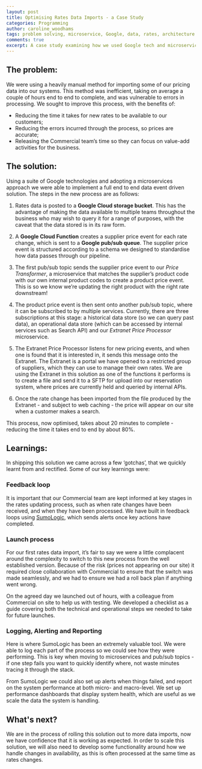 ```yaml
---
layout: post
title: Optimising Rates Data Imports - a Case Study
categories: Programming
author: caroline_woodhams
tags: problem solving, microservice, Google, data, rates, architecture
comments: true
excerpt: A case study examining how we used Google tech and microservices to solve the problem of importing and processing rates data.
---
```


## The problem:
We were using a heavily manual method for importing some of our pricing data into our systems. This method was inefficient, taking on average a couple of hours end to end to complete, and was vulnerable to errors in processing. We sought to improve this process, with the benefits of:

- Reducing the time it takes for new rates to be available to our customers;
- Reducing the errors incurred through the process, so prices are accurate;
- Releasing the Commercial team’s time so they can focus on value-add activities for the business.

## The solution:
Using a suite of Google technologies and adopting a microservices approach we were able to implement a full end to end data event driven solution. The steps in the new process are as follows:

1) Rates data is posted to a **Google Cloud storage bucket**. This has the advantage of making the data available to multiple teams throughout the business who may wish to query it for a range of purposes, with the caveat that the data stored is in its raw form.

2) A **Google Cloud Function** creates a supplier price event for each rate change, which is sent to a **Google pub/sub queue**. The supplier price event is structured according to a schema we designed to standardise how data passes through our pipeline.

3) The first pub/sub topic sends the supplier price event to our *Price Transformer*, a microservice that matches the supplier’s product code with our own internal product codes to create a product price event. This is so we know we’re updating the right product with the right rate downstream!

4)  The product price event is then sent onto another pub/sub topic, where it can be subscribed to by multiple services. Currently, there are three subscriptions at this stage: a historical data store (so we can query past data), an operational data store (which can be accessed by internal services such as Search API) and our *Extranet Price Processor* microservice.

5) The Extranet Price Processor listens for new pricing events, and when one is found that it is interested in, it sends this message onto the Extranet. The Extranet is a portal we have opened to a restricted group of suppliers, which they can use to manage their own rates. We are using the Extranet in this solution as one of the functions it performs is to create a file and send it to a SFTP for upload into our reservation system, where prices are currently held and queried by internal APIs.

6) Once the rate change has been imported from the file produced by the Extranet - and subject to web caching - the price will appear on our site when a customer makes a search.

This process, now optimised, takes about 20 minutes to complete - reducing the time it takes end to end by about 80%.

## Learnings:
In shipping this solution we came across a few ‘gotchas’, that we quickly learnt from and rectified. Some of our key learnings were:

### Feedback loop
It is important that our Commercial team are kept informed at key stages in the rates updating process, such as when rate changes have been received, and when they have been processed. We have built in feedback loops using [SumoLogic](https://www.sumologic.com/), which sends alerts once key actions have completed.

### Launch process
For our first rates data import, it’s fair to say we were a little complacent around the complexity to switch to this new process from the well established version. Because of the risk (prices not appearing on our site) it required close collaboration with Commercial to ensure that the switch was made seamlessly, and we had to ensure we had a roll back plan if anything went wrong.  

On the agreed day we launched out of hours, with a colleague from Commercial on site to help us with testing. We developed a checklist as a guide covering both the technical and operational steps we needed to take for future launches.

### Logging, Alerting and Reporting
Here is where SumoLogic has been an extremely valuable tool. We were able to log each part of the process so we could see how they were performing. This is key when moving to microservices and pub/sub topics - if one step fails you want to quickly identify where, not waste minutes tracing it through the stack.

From SumoLogic we could also set up alerts when things failed, and report on the system performance at both micro- and macro-level. We set up performance dashboards that display system health, which are useful as we scale the data the system is handling.

## What's next?

We are in the process of rolling this solution out to more data imports, now we have confidence that it is working as expected. In order to scale this solution, we will also need to develop some functionality around how we handle changes in availability, as this is often processed at the same time as rates changes.

